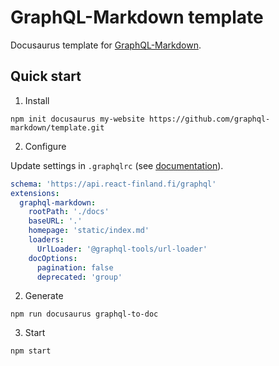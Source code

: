 # GraphQL-Markdown template

Docusaurus template for [GraphQL-Markdown](https://graphql-markdown.github.io).

## Quick start

1. Install

```shell
npm init docusaurus my-website https://github.com/graphql-markdown/template.git
```

2. Configure

Update settings in `.graphqlrc` (see [documentation](https://graphql-markdown.github.io/docs/configuration#graphql-config)).

```yaml
schema: 'https://api.react-finland.fi/graphql'
extensions:
  graphql-markdown:
    rootPath: './docs'
    baseURL: '.'
    homepage: 'static/index.md'
    loaders:
      UrlLoader: '@graphql-tools/url-loader'
    docOptions:
      pagination: false
      deprecated: 'group'
```

2. Generate

```shell
npm run docusaurus graphql-to-doc
```

3. Start

```shell
npm start
```
